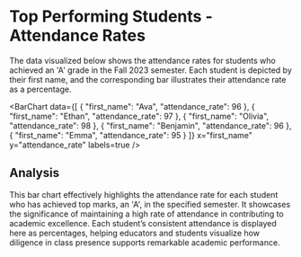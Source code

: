 # Top Performing Students - Attendance Rates

The data visualized below shows the attendance rates for students who achieved an 'A' grade in the Fall 2023 semester. Each student is depicted by their first name, and the corresponding bar illustrates their attendance rate as a percentage.

<BarChart
    data={[
      { "first_name": "Ava", "attendance_rate": 96 },
      { "first_name": "Ethan", "attendance_rate": 97 },
      { "first_name": "Olivia", "attendance_rate": 98 },
      { "first_name": "Benjamin", "attendance_rate": 96 },
      { "first_name": "Emma", "attendance_rate": 95 }
    ]}
    x="first_name"
    y="attendance_rate"
    labels=true
/>

## Analysis

This bar chart effectively highlights the attendance rate for each student who has achieved top marks, an 'A', in the specified semester. It showcases the significance of maintaining a high rate of attendance in contributing to academic excellence. Each student’s consistent attendance is displayed here as percentages, helping educators and students visualize how diligence in class presence supports remarkable academic performance.